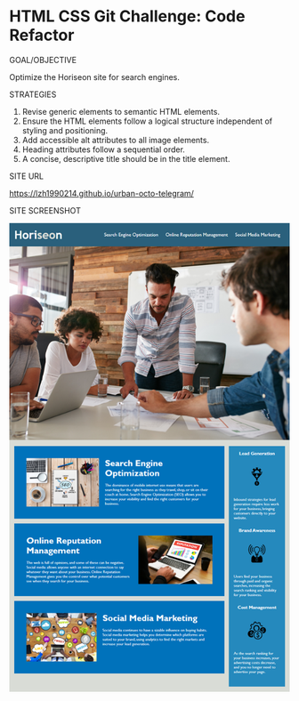 # HTML CSS Git Challenge: Code Refactor

GOAL/OBJECTIVE

Optimize the Horiseon site for search engines.

STRATEGIES

1. Revise generic elements to semantic HTML elements.
2. Ensure the HTML elements follow a logical structure independent of styling and positioning.
3. Add accessible alt attributes to all image elements.
4. Heading attributes follow a sequential order.
5. A concise, descriptive title should be in the title element.

SITE URL

https://lzh1990214.github.io/urban-octo-telegram/

SITE SCREENSHOT

![homepage](./assets/images/Homepage%20example.png "homepage")